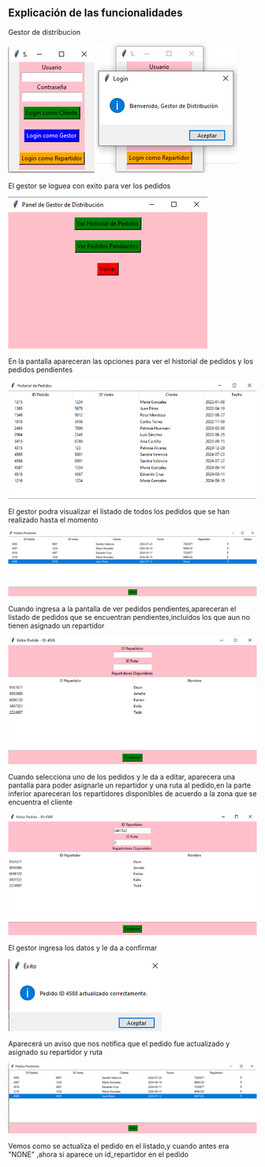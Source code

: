 ## Explicación de las funcionalidades

Gestor de distribucion 

![LOGIN](../../imagenes_cap16/MODdist/p1.png)
![LOGIN](../../imagenes_cap16/MODdist/p2.png)

El gestor se loguea con exito para ver los pedidos 

![GESTOR](../../imagenes_cap16/MODdist/p3.png)

En la pantalla apareceran las opciones para ver el historial de pedidos y los pedidos pendientes 

![GESTOR](../../imagenes_cap16/MODdist/p4.png)

El gestor podra visualizar el listado de todos los pedidos que se han realizado hasta el momento

![GESTOR](../../imagenes_cap16/MODdist/p5.png)

Cuando ingresa a la pantalla de ver pedidos pendientes,apareceran el listado de pedidos que se encuentran pendientes,incluidos los que aun no tienen asignado un repartidor

![GESTOR](../../imagenes_cap16/MODdist/p6.png)

Cuando selecciona uno de los pedidos y le da a editar, aparecera una pantalla para poder asignarle un repartidor y una ruta al pedido,en la parte inferior apareceran los repartidores disponibles de acuerdo a la zona que se encuentra el cliente

![GESTOR](../../imagenes_cap16/MODdist/p7.png)

El gestor ingresa los datos y le da a confirmar

![GESTOR](../../imagenes_cap16/MODdist/p8.png)

Aparecerá un aviso que nos notifica que el pedido fue actualizado y asignado su repartidor y ruta

![GESTOR](../../imagenes_cap16/MODdist/p9.png)

Vemos como se actualiza el pedido en el listado,y cuando antes era "NONE" ,ahora si aparece un id_repartidor en el pedido

